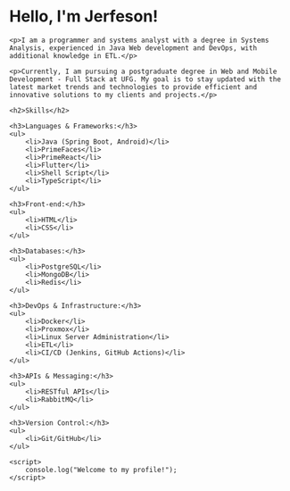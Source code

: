 <!DOCTYPE html>
<html lang="en-US">
<head>
    <meta charset="UTF-8">
    <meta name="viewport" content="width=device-width, initial-scale=1.0">
    <title>About Jerfeson</title>
</head>
<body>
    <h1>Hello, I'm Jerfeson!</h1>

    <p>I am a programmer and systems analyst with a degree in Systems Analysis, experienced in Java Web development and DevOps, with additional knowledge in ETL.</p>

    <p>Currently, I am pursuing a postgraduate degree in Web and Mobile Development - Full Stack at UFG. My goal is to stay updated with the latest market trends and technologies to provide efficient and innovative solutions to my clients and projects.</p>

    <h2>Skills</h2>
    
    <h3>Languages & Frameworks:</h3>
    <ul>
        <li>Java (Spring Boot, Android)</li>
        <li>PrimeFaces</li>
        <li>PrimeReact</li>
        <li>Flutter</li>
        <li>Shell Script</li>
        <li>TypeScript</li>
    </ul>

    <h3>Front-end:</h3>
    <ul>
        <li>HTML</li>
        <li>CSS</li>
    </ul>

    <h3>Databases:</h3>
    <ul>
        <li>PostgreSQL</li>
        <li>MongoDB</li>
        <li>Redis</li>
    </ul>

    <h3>DevOps & Infrastructure:</h3>
    <ul>
        <li>Docker</li>
        <li>Proxmox</li>
        <li>Linux Server Administration</li>
        <li>ETL</li>
        <li>CI/CD (Jenkins, GitHub Actions)</li>
    </ul>

    <h3>APIs & Messaging:</h3>
    <ul>
        <li>RESTful APIs</li>
        <li>RabbitMQ</li>
    </ul>

    <h3>Version Control:</h3>
    <ul>
        <li>Git/GitHub</li>
    </ul>

    <script>
        console.log("Welcome to my profile!");
    </script>
</body>
</html>
